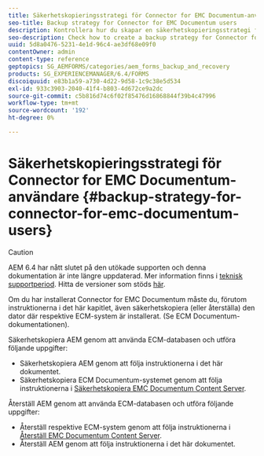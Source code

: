 ```yaml
---
title: Säkerhetskopieringsstrategi för Connector for EMC Documentum-användare
seo-title: Backup strategy for Connector for EMC Documentum users
description: Kontrollera hur du skapar en säkerhetskopieringsstrategi för Connector for EMC Documentum-användare.
seo-description: Check how to create a backup strategy for Connector for EMC Documentum users.
uuid: 5d8a0476-5231-4e1d-96c4-ae3df68e09f0
contentOwner: admin
content-type: reference
geptopics: SG_AEMFORMS/categories/aem_forms_backup_and_recovery
products: SG_EXPERIENCEMANAGER/6.4/FORMS
discoiquuid: e83b1a59-a730-4d22-9d58-1c9c38e5d534
exl-id: 933c3903-2040-41f4-b803-4d672ce9a2dc
source-git-commit: c5b816d74c6f02f85476d16868844f39b4c47996
workflow-type: tm+mt
source-wordcount: '192'
ht-degree: 0%

---
```


# Säkerhetskopieringsstrategi för Connector for EMC Documentum-användare {#backup-strategy-for-connector-for-emc-documentum-users}

>[!CAUTION]
>
>AEM 6.4 har nått slutet på den utökade supporten och denna dokumentation är inte längre uppdaterad. Mer information finns i [teknisk supportperiod](https://helpx.adobe.com/support/programs/eol-matrix.html). Hitta de versioner som stöds [här](https://experienceleague.adobe.com/docs/).

Om du har installerat Connector for EMC Documentum måste du, förutom instruktionerna i det här kapitlet, även säkerhetskopiera (eller återställa) den dator där respektive ECM-system är installerat. (Se ECM Documentum-dokumentationen).

Säkerhetskopiera AEM genom att använda ECM-databasen och utföra följande uppgifter:

* Säkerhetskopiera AEM genom att följa instruktionerna i det här dokumentet.
* Säkerhetskopiera ECM Documentum-systemet genom att följa instruktionerna i [Säkerhetskopiera EMC Documentum Content Server](/help/forms/using/admin-help/backing-recovering-emc-documentum-repository.md#back-up-the-emc-documentum-content-server).

Återställ AEM genom att använda ECM-databasen och utföra följande uppgifter:

* Återställ respektive ECM-system genom att följa instruktionerna i [Återställ EMC Documentum Content Server](/help/forms/using/admin-help/backing-recovering-emc-documentum-repository.md#restore-the-emc-documentum-content-server).
* Återställ AEM genom att följa instruktionerna i det här dokumentet.

